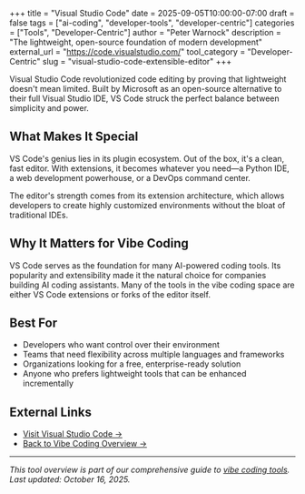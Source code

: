 +++
title = "Visual Studio Code"
date = 2025-09-05T10:00:00-07:00
draft = false
tags = ["ai-coding", "developer-tools", "developer-centric"]
categories = ["Tools", "Developer-Centric"]
author = "Peter Warnock"
description = "The lightweight, open-source foundation of modern development"
external_url = "https://code.visualstudio.com/"
tool_category = "Developer-Centric"
slug = "visual-studio-code-extensible-editor"
+++

Visual Studio Code revolutionized code editing by proving that lightweight doesn't mean limited. Built by Microsoft as an open-source alternative to their full Visual Studio IDE, VS Code struck the perfect balance between simplicity and power.

## What Makes It Special

VS Code's genius lies in its plugin ecosystem. Out of the box, it's a clean, fast editor. With extensions, it becomes whatever you need—a Python IDE, a web development powerhouse, or a DevOps command center.

The editor's strength comes from its extension architecture, which allows developers to create highly customized environments without the bloat of traditional IDEs.

## Why It Matters for Vibe Coding

VS Code serves as the foundation for many AI-powered coding tools. Its popularity and extensibility made it the natural choice for companies building AI coding assistants. Many of the tools in the vibe coding space are either VS Code extensions or forks of the editor itself.

## Best For

- Developers who want control over their environment
- Teams that need flexibility across multiple languages and frameworks
- Organizations looking for a free, enterprise-ready solution
- Anyone who prefers lightweight tools that can be enhanced incrementally

## External Links

- [Visit Visual Studio Code →](https://code.visualstudio.com/)
- [Back to Vibe Coding Overview →](/posts/vibe-coding-revolution/)

---

*This tool overview is part of our comprehensive guide to [vibe coding tools](/posts/vibe-coding-revolution/). Last updated: October 16, 2025.*
